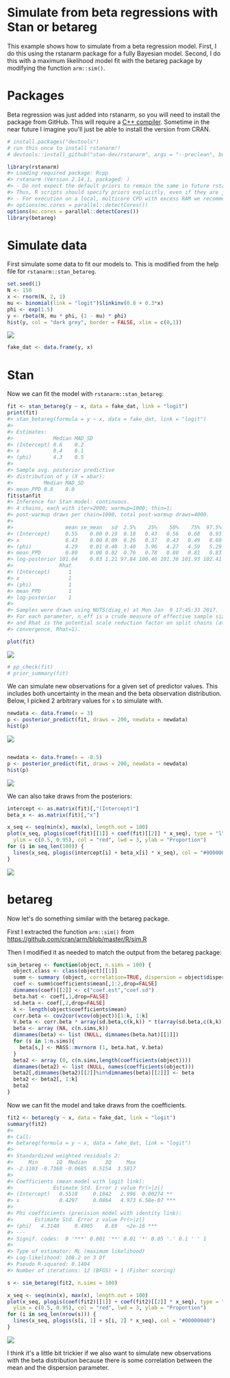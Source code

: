 <!-- README.md is generated from README.Rmd. Please edit that file -->
Simulate from beta regressions with Stan or betareg
===================================================

This example shows how to simulate from a beta regression model. First, I do this using the rstanarm package for a fully Bayesian model. Second, I do this with a maximum likelihood model fit with the betareg package by modifying the function `arm::sim()`.

Packages
========

Beta regression was just added into rstanarm, so you will need to install the package from GitHub. This will require a [C++ compiler](https://support.rstudio.com/hc/en-us/articles/200486498-Package-Development-Prerequisites). Sometime in the near future I imagine you'll just be able to install the version from CRAN.

``` r
# install.packages("devtools")
# run this once to install rstanarm!!
# devtools::install_github("stan-dev/rstanarm", args = "--preclean", build_vignettes = FALSE)

library(rstanarm)
#> Loading required package: Rcpp
#> rstanarm (Version 2.14.1, packaged: )
#> - Do not expect the default priors to remain the same in future rstanarm versions.
#> Thus, R scripts should specify priors explicitly, even if they are just the defaults.
#> - For execution on a local, multicore CPU with excess RAM we recommend calling
#> options(mc.cores = parallel::detectCores())
options(mc.cores = parallel::detectCores())
library(betareg)
```

Simulate data
=============

First simulate some data to fit our models to. This is modified from the help file for `rstanarm::stan_betareg`.

``` r
set.seed(1)
N <- 150
x <- rnorm(N, 2, 1)
mu <- binomial(link = "logit")$linkinv(0.8 + 0.3*x)
phi <- exp(1.5)
y <- rbeta(N, mu * phi, (1 - mu) * phi)
hist(y, col = "dark grey", border = FALSE, xlim = c(0,1))
```

![](figs/unnamed-chunk-3-1.png)

``` r
fake_dat <- data.frame(y, x)
```

Stan
====

Now we can fit the model with `rstanarm::stan_betareg`:

``` r
fit <- stan_betareg(y ~ x, data = fake_dat, link = "logit")
print(fit)
#> stan_betareg(formula = y ~ x, data = fake_dat, link = "logit")
#> 
#> Estimates:
#>             Median MAD_SD
#> (Intercept) 0.6    0.2   
#> x           0.4    0.1   
#> (phi)       4.3    0.5   
#> 
#> Sample avg. posterior predictive 
#> distribution of y (X = xbar):
#>          Median MAD_SD
#> mean_PPD 0.8    0.0
fit$stanfit
#> Inference for Stan model: continuous.
#> 4 chains, each with iter=2000; warmup=1000; thin=1; 
#> post-warmup draws per chain=1000, total post-warmup draws=4000.
#> 
#>                 mean se_mean   sd  2.5%    25%    50%    75%  97.5% n_eff
#> (Intercept)     0.55    0.00 0.19  0.18   0.43   0.56   0.68   0.93  3188
#> x               0.43    0.00 0.09  0.26   0.37   0.43   0.49   0.60  2948
#> (phi)           4.29    0.01 0.48  3.40   3.96   4.27   4.59   5.29  2594
#> mean_PPD        0.80    0.00 0.02  0.76   0.78   0.80   0.81   0.83  3134
#> log-posterior 101.04    0.03 1.21 97.84 100.46 101.36 101.93 102.41  1806
#>               Rhat
#> (Intercept)      1
#> x                1
#> (phi)            1
#> mean_PPD         1
#> log-posterior    1
#> 
#> Samples were drawn using NUTS(diag_e) at Mon Jan  9 17:45:33 2017.
#> For each parameter, n_eff is a crude measure of effective sample size,
#> and Rhat is the potential scale reduction factor on split chains (at 
#> convergence, Rhat=1).

plot(fit)
```

![](figs/unnamed-chunk-4-1.png)

``` r
# pp_check(fit)
# prior_summary(fit)
```

We can simulate new observations for a given set of predictor values. This includes both uncertainty in the mean and the beta observation distribution. Below, I picked 2 arbitrary values for `x` to simulate with.

``` r
newdata <- data.frame(x = 3)
p <- posterior_predict(fit, draws = 200, newdata = newdata)
hist(p)
```

![](figs/unnamed-chunk-5-1.png)

``` r

newdata <- data.frame(x = -0.5)
p <- posterior_predict(fit, draws = 200, newdata = newdata)
hist(p)
```

![](figs/unnamed-chunk-5-2.png)

We can also take draws from the posteriors:

``` r
intercept <- as.matrix(fit)[,"(Intercept)"]
beta_x <- as.matrix(fit)[,"x"]

x_seq <- seq(min(x), max(x), length.out = 100)
plot(x_seq, plogis(coef(fit)[[1]] + coef(fit)[[2]] * x_seq), type = "l",
  ylim = c(0.5, 0.95), col = "red", lwd = 3, ylab = "Proportion")
for (i in seq_len(100)) {
  lines(x_seq, plogis(intercept[i] + beta_x[i] * x_seq), col = "#00000040")
}
```

![](figs/unnamed-chunk-6-1.png)

betareg
=======

Now let's do something similar with the betareg package.

First I extracted the function `arm::sim()` from <https://github.com/cran/arm/blob/master/R/sim.R>

Then I modified it as needed to match the output from the betareg package:

``` r
sim_betareg <- function(object, n.sims = 100) {
  object.class <- class(object)[[1]]
  summ <- summary (object, correlation=TRUE, dispersion = object$dispersion)
  coef <- summ$coefficients$mean[,1:2,drop=FALSE]
  dimnames(coef)[[2]] <- c("coef.est","coef.sd")
  beta.hat <- coef[,1,drop=FALSE]
  sd.beta <- coef[,2,drop=FALSE]
  k <- length(object$coefficients$mean)
  corr.beta <- cov2cor(vcov(object))[1:k, 1:k]
  V.beta <- corr.beta * array(sd.beta,c(k,k)) * t(array(sd.beta,c(k,k)))
  beta <- array (NA, c(n.sims,k))
  dimnames(beta) <- list (NULL, dimnames(beta.hat)[[1]])
  for (s in 1:n.sims){
    beta[s,] <- MASS::mvrnorm (1, beta.hat, V.beta)
  }
  beta2 <- array (0, c(n.sims,length(coefficients(object))))
  dimnames(beta2) <- list (NULL, names(coefficients(object)))
  beta2[,dimnames(beta2)[[2]]%in%dimnames(beta)[[2]]] <- beta
  beta2 <- beta2[, 1:k]
  beta2
}
```

Now we can fit the model and take draws from the coefficients.

``` r
fit2 <- betareg(y ~ x, data = fake_dat, link = "logit")
summary(fit2)
#> 
#> Call:
#> betareg(formula = y ~ x, data = fake_dat, link = "logit")
#> 
#> Standardized weighted residuals 2:
#>     Min      1Q  Median      3Q     Max 
#> -2.1103 -0.7360 -0.0685  0.5154  3.5817 
#> 
#> Coefficients (mean model with logit link):
#>             Estimate Std. Error z value Pr(>|z|)    
#> (Intercept)   0.5518     0.1842   2.996  0.00274 ** 
#> x             0.4297     0.0864   4.973 6.58e-07 ***
#> 
#> Phi coefficients (precision model with identity link):
#>       Estimate Std. Error z value Pr(>|z|)    
#> (phi)   4.3140     0.4965    8.69   <2e-16 ***
#> ---
#> Signif. codes:  0 '***' 0.001 '**' 0.01 '*' 0.05 '.' 0.1 ' ' 1 
#> 
#> Type of estimator: ML (maximum likelihood)
#> Log-likelihood: 108.2 on 3 Df
#> Pseudo R-squared: 0.1404
#> Number of iterations: 12 (BFGS) + 1 (Fisher scoring)

s <- sim_betareg(fit2, n.sims = 100)

x_seq <- seq(min(x), max(x), length.out = 100)
plot(x_seq, plogis(coef(fit2)[[1]] + coef(fit2)[[2]] * x_seq), type = "l",
  ylim = c(0.5, 0.95), col = "red", lwd = 3, ylab = "Proportion")
for (i in seq_len(nrow(s))) {
  lines(x_seq, plogis(s[i, 1] + s[i, 2] * x_seq), col = "#00000040")
}
```

![](figs/unnamed-chunk-8-1.png)

I think it's a little bit trickier if we also want to simulate new observations with the beta distribution because there is some correlation between the mean and the dispersion parameter.
